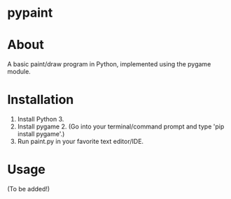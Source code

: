 # pypaint

# About
A basic paint/draw program in Python, implemented using the pygame module.

# Installation
1. Install Python 3.
2. Install pygame 2. (Go into your terminal/command prompt and type 'pip install pygame'.)
3. Run paint.py in your favorite text editor/IDE.

# Usage
(To be added!)